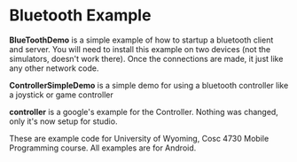 Bluetooth Example
===========

<b>BlueToothDemo</b> is a simple example of how to startup a bluetooth client and server.  You will need to install
this example on two devices (not the simulators, doesn't work there).  Once the connections are made, it just 
like any other network code.


<b>ControllerSimpleDemo</b> is a simple demo for using a bluetooth controller like a joystick or game controller

<b>controller</b> is a google's example for the Controller.  Nothing was changed, only it's now setup for studio.

These are example code for University of Wyoming, Cosc 4730 Mobile Programming course.
All examples are for Android.
